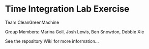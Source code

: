 Time Integration Lab Exercise
=================
Team CleanGreenMachine

Group Members: Marina Goll, Josh Lewis, Ben Snowdon, Debbie Xie


See the repository Wiki for more information...
